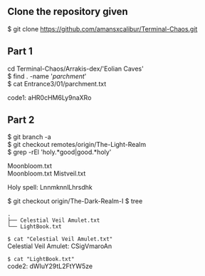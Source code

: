 ## Clone the repository given
$ git clone https://github.com/amansxcalibur/Terminal-Chaos.git

## Part 1

cd Terminal-Chaos/Arrakis-dex/'Eolian Caves'  
$ find . -name '*parchment*'  
$ cat Entrance3/01/parchment.txt  

code1: aHR0cHM6Ly9naXRo

## Part 2

$ git branch -a  
$ git checkout remotes/origin/The-Light-Realm  
$ grep -rEl 'holy.*good|good.*holy'  

Moonbloom.txt  
Moonbloom.txt 
Mistveil.txt  

Holy spell: LnnmknnlLhrsdhk

$ git checkout origin/The-Dark-Realm-I
$ tree
```
.
├── Celestial Veil Amulet.txt
└── LightBook.txt
```

`$ cat "Celestial Veil Amulet.txt"`  
Celestial Veil Amulet: CSigVmaroAn

`$ cat "LightBook.txt"`  
code2: dWIuY29tL2FtYW5ze
